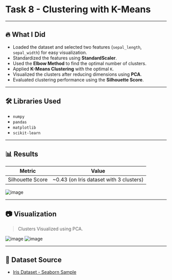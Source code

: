 # Task 8 - Clustering with K-Means
---

## 🔥 What I Did
- Loaded the dataset and selected two features (`sepal_length`, `sepal_width`) for easy visualization.
- Standardized the features using **StandardScaler**.
- Used the **Elbow Method** to find the optimal number of clusters.
- Applied **K-Means Clustering** with the optimal `K`.
- Visualized the clusters after reducing dimensions using **PCA**.
- Evaluated clustering performance using the **Silhouette Score**.

---

## 🛠 Libraries Used
- `numpy`
- `pandas`
- `matplotlib`
- `scikit-learn`

---


## 📊 Results
| Metric | Value |
|--------|-------|
| Silhouette Score | ~0.43 (on Iris dataset with 3 clusters) |
![image](https://github.com/user-attachments/assets/3916c06c-61a3-4667-9691-137a3ed72987)


---

## 📷 Visualization
> Clusters Visualized using PCA.

![image](https://github.com/user-attachments/assets/90999e22-3d5b-4c3c-b61f-148e19a34044)
![image](https://github.com/user-attachments/assets/7c1bf6f6-bbf0-4a44-86c6-3bbcd1f651ab)


---

## 🔗 Dataset Source
- [Iris Dataset - Seaborn Sample](https://github.com/mwaskom/seaborn-data/blob/master/iris.csv)
